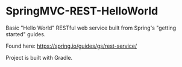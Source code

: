 # SpringMVC-REST-HelloWorld
Basic "Hello World" RESTful web service built from Spring's "getting started" guides.

Found here: https://spring.io/guides/gs/rest-service/

Project is built with Gradle.

